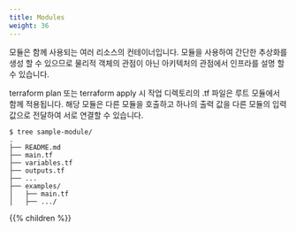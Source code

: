 ```yaml
---
title: Modules
weight: 36
---
```


모듈은 함께 사용되는 여러 리소스의 컨테이너입니다. 모듈을 사용하여 간단한 추상화를 생성 할 수 있으므로 물리적 객체의 관점이 아닌 아키텍처의 관점에서 인프라를 설명 할 수 있습니다.

terraform plan 또는 terraform apply 시 작업 디렉토리의 .tf 파일은 루트 모듈에서 함께 적용됩니다. 해당 모듈은 다른 모듈을 호출하고 하나의 출력 값을 다른 모듈의 입력 값으로 전달하여 서로 연결할 수 있습니다.

```
$ tree sample-module/
.
├── README.md
├── main.tf
├── variables.tf
├── outputs.tf
├── ...
├── examples/
│   ├── main.tf
│   ├── .../
```

{{% children %}}
